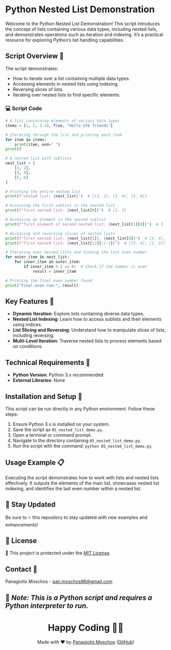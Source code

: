 # Python Nested List Demonstration

Welcome to the Python Nested List Demonstration! This script introduces the concept of lists containing various data types, including nested lists, and demonstrates operations such as iteration and indexing. It’s a practical resource for exploring Python’s list handling capabilities.

## Script Overview 📘

The script demonstrates:
- How to iterate over a list containing multiple data types.
- Accessing elements in nested lists using indexing.
- Reversing slices of lists.
- Iterating over nested lists to find specific elements.

### 💻 Script Code

```python
# A list containing elements of various data types
items = [1, 2, 3.14, True, "Hello CF6 friends"]

# Iterating through the list and printing each item
for item in items:
    print(item, end=" ")
print()

# A nested list with sublists
nest_list = [
    [1, 2],
    [3, 4],
    [5, 6]
]

# Printing the entire nested list
print(f"nested list: {nest_list}")  # [[1, 2], [3, 4], [5, 6]]

# Accessing the first sublist in the nested list
print(f"first nested list: {nest_list[0]}")  # [1, 2]

# Accessing an element in the second sublist
print(f"first element of second nested list: {nest_list[1][0]}")  # 3

# Accessing and reversing slices of nested lists
print(f"first nested list: {nest_list[1]}, {nest_list[0]}")  # [3, 4], [1, 2]
print(f"first nested list: {nest_list[:2][::-1]}")  # [[3, 4], [1, 2]]

# Iterating over nested lists and finding the last even number
for outer_item in nest_list:
    for inner_item in outer_item:
        if inner_item % 2 == 0:  # Check if the number is even
            result = inner_item

# Printing the final even number found
print("Final even num:", result)
```

## Key Features 🌟

- **Dynamic Iteration**: Explore lists containing diverse data types.
- **Nested List Indexing**: Learn how to access sublists and their elements using indices.
- **List Slicing and Reversing**: Understand how to manipulate slices of lists, including reversing.
- **Multi-Level Iteration**: Traverse nested lists to process elements based on conditions.

## Technical Requirements 🔧

- **Python Version**: Python 3.x recommended
- **External Libraries**: None

## Installation and Setup 🚀

This script can be run directly in any Python environment. Follow these steps:

1. Ensure Python 3.x is installed on your system.
2. Save the script as `05_nested_list_demo.py`.
3. Open a terminal or command prompt.
4. Navigate to the directory containing `05_nested_list_demo.py`.
5. Run the script with the command: `python 05_nested_list_demo.py`.

## Usage Example 📋

Executing the script demonstrates how to work with lists and nested lists effectively. It outputs the elements of the main list, showcases nested list indexing, and identifies the last even number within a nested list.

## 📢 Stay Updated
Be sure to ⭐ this repository to stay updated with new examples and enhancements!

## 📄 License
🔐 This project is protected under the [MIT License](https://mit-license.org/).

## Contact 📧
Panagiotis Moschos - pan.moschos86@gmail.com

🔗 *Note: This is a Python script and requires a Python interpreter to run.*
---
<h1 align="center">Happy Coding 👨‍💻</h1>

<p align="center">
  Made with ❤️ by <a href="https://www.linkedin.com/in/panagiotis-moschos">Panagiotis Moschos</a> (<a href="https://github.com/pmoschos">GitHub</a>)
</p>

